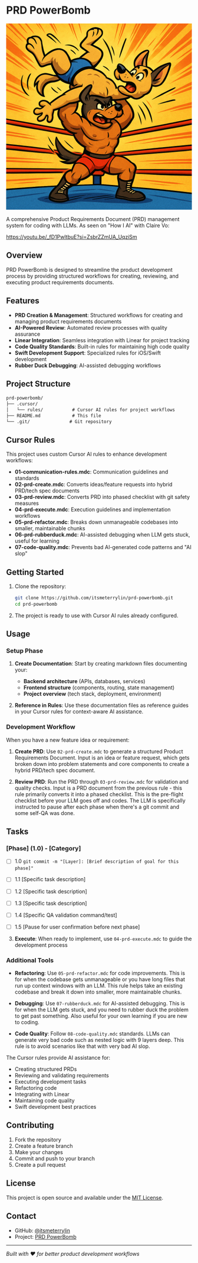 # PRD PowerBomb

![PRD PowerBomb](README.png)

A comprehensive Product Requirements Document (PRD) management system for coding with LLMs. As seen on "How I AI" with Claire Vo:

https://youtu.be/_fD1PwltbuE?si=ZsbrZZmUA_UqziSm

## Overview

PRD PowerBomb is designed to streamline the product development process by providing structured workflows for creating, reviewing, and executing product requirements documents. 

## Features

- **PRD Creation & Management**: Structured workflows for creating and managing product requirements documents
- **AI-Powered Review**: Automated review processes with quality assurance
- **Linear Integration**: Seamless integration with Linear for project tracking
- **Code Quality Standards**: Built-in rules for maintaining high code quality
- **Swift Development Support**: Specialized rules for iOS/Swift development
- **Rubber Duck Debugging**: AI-assisted debugging workflows

## Project Structure

```
prd-powerbomb/
├── .cursor/
│   └── rules/           # Cursor AI rules for project workflows
├── README.md            # This file
└── .git/               # Git repository
```

## Cursor Rules

This project uses custom Cursor AI rules to enhance development workflows:

- **01-communication-rules.mdc**: Communication guidelines and standards
- **02-prd-create.mdc**: Converts ideas/feature requests into hybrid PRD/tech spec documents
- **03-prd-review.mdc**: Converts PRD into phased checklist with git safety measures
- **04-prd-execute.mdc**: Execution guidelines and implementation workflows
- **05-prd-refactor.mdc**: Breaks down unmanageable codebases into smaller, maintainable chunks
- **06-prd-rubberduck.mdc**: AI-assisted debugging when LLM gets stuck, useful for learning
- **07-code-quality.mdc**: Prevents bad AI-generated code patterns and "AI slop"

## Getting Started

1. Clone the repository:
   ```bash
   git clone https://github.com/itsmeterrylin/prd-powerbomb.git
   cd prd-powerbomb
   ```

2. The project is ready to use with Cursor AI rules already configured.

## Usage

### Setup Phase
1. **Create Documentation**: Start by creating markdown files documenting your:
   - **Backend architecture** (APIs, databases, services)
   - **Frontend structure** (components, routing, state management)
   - **Project overview** (tech stack, deployment, environment)

2. **Reference in Rules**: Use these documentation files as reference guides in your Cursor rules for context-aware AI assistance.

### Development Workflow
When you have a new feature idea or requirement:

1. **Create PRD**: Use `02-prd-create.mdc` to generate a structured Product Requirements Document. Input is an idea or feature request, which gets broken down into problem statements and core components to create a hybrid PRD/tech spec document.

2. **Review PRD**: Run the PRD through `03-prd-review.mdc` for validation and quality checks. Input is a PRD document from the previous rule - this rule primarily converts it into a phased checklist. This is the pre-flight checklist before your LLM goes off and codes. The LLM is specifically instructed to pause after each phase when there's a git commit and some self-QA was done. 

## Tasks

### [Phase] (1.0) - [Category]
- [ ] 1.0 `git commit -m "[Layer]: [Brief description of goal for this phase]"`
- [ ] 1.1 [Specific task description]
- [ ] 1.2 [Specific task description]
- [ ] 1.3 [Specific task description]
- [ ] 1.4 [Specific QA validation command/test]
- [ ] 1.5 [Pause for user confirmation before next phase]


3. **Execute**: When ready to implement, use `04-prd-execute.mdc` to guide the development process

### Additional Tools
- **Refactoring**: Use `05-prd-refactor.mdc` for code improvements. This is for when the codebase gets unmanageable or you have long files that run up context windows with an LLM. This rule helps take an existing codebase and break it down into smaller, more maintainable chunks.

- **Debugging**: Use `07-rubberduck.mdc` for AI-assisted debugging. This is for when the LLM gets stuck, and you need to rubber duck the problem to get past something. Also useful for your own learning if you are new to coding.

- **Code Quality**: Follow `08-code-quality.mdc` standards. LLMs can generate very bad code such as nested logic with 9 layers deep. This rule is to avoid scenarios like that with very bad AI slop.

The Cursor rules provide AI assistance for:
- Creating structured PRDs
- Reviewing and validating requirements
- Executing development tasks
- Refactoring code
- Integrating with Linear
- Maintaining code quality
- Swift development best practices

## Contributing

1. Fork the repository
2. Create a feature branch
3. Make your changes
4. Commit and push to your branch
5. Create a pull request

## License

This project is open source and available under the [MIT License](LICENSE).

## Contact

- GitHub: [@itsmeterrylin](https://github.com/itsmeterrylin)
- Project: [PRD PowerBomb](https://github.com/itsmeterrylin/prd-powerbomb)

---

*Built with ❤️ for better product development workflows*
